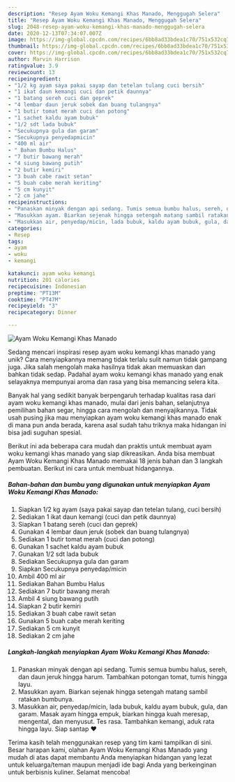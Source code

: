 ```yaml
---
description: "Resep Ayam Woku Kemangi Khas Manado, Menggugah Selera"
title: "Resep Ayam Woku Kemangi Khas Manado, Menggugah Selera"
slug: 2048-resep-ayam-woku-kemangi-khas-manado-menggugah-selera
date: 2020-12-13T07:34:07.007Z
image: https://img-global.cpcdn.com/recipes/6bb8ad33bdea1c70/751x532cq70/ayam-woku-kemangi-khas-manado-foto-resep-utama.jpg
thumbnail: https://img-global.cpcdn.com/recipes/6bb8ad33bdea1c70/751x532cq70/ayam-woku-kemangi-khas-manado-foto-resep-utama.jpg
cover: https://img-global.cpcdn.com/recipes/6bb8ad33bdea1c70/751x532cq70/ayam-woku-kemangi-khas-manado-foto-resep-utama.jpg
author: Marvin Harrison
ratingvalue: 3.9
reviewcount: 13
recipeingredient:
- "1/2 kg ayam saya pakai sayap dan tetelan tulang cuci bersih"
- "1 ikat daun kemangi cuci dan petik daunnya"
- "1 batang sereh cuci dan geprek"
- "4 lembar daun jeruk sobek dan buang tulangnya"
- "1 butir tomat merah cuci dan potong"
- "1 sachet kaldu ayam bubuk"
- "1/2 sdt lada bubuk"
- "Secukupnya gula dan garam"
- "Secukupnya penyedapmicin"
- "400 ml air"
- " Bahan Bumbu Halus"
- "7 butir bawang merah"
- "4 siung bawang putih"
- "2 butir kemiri"
- "3 buah cabe rawit setan"
- "5 buah cabe merah keriting"
- "5 cm kunyit"
- "2 cm jahe"
recipeinstructions:
- "Panaskan minyak dengan api sedang. Tumis semua bumbu halus, sereh, dan daun jeruk hingga harum. Tambahkan potongan tomat, tumis hingga layu."
- "Masukkan ayam. Biarkan sejenak hingga setengah matang sambil ratakan bumbunya."
- "Masukkan air, penyedap/micin, lada bubuk, kaldu ayam bubuk, gula, dan garam. Masak ayam hingga empuk, biarkan hingga kuah meresap, mengental, dan menyusut. Tes rasa. Tambahkan kemangi, aduk rata hingga layu. Siap santap ❤"
categories:
- Resep
tags:
- ayam
- woku
- kemangi

katakunci: ayam woku kemangi 
nutrition: 201 calories
recipecuisine: Indonesian
preptime: "PT13M"
cooktime: "PT47M"
recipeyield: "3"
recipecategory: Dinner

---
```



![Ayam Woku Kemangi Khas Manado](https://img-global.cpcdn.com/recipes/6bb8ad33bdea1c70/751x532cq70/ayam-woku-kemangi-khas-manado-foto-resep-utama.jpg)

Sedang mencari inspirasi resep ayam woku kemangi khas manado yang unik? Cara menyiapkannya memang tidak terlalu sulit namun tidak gampang juga. Jika salah mengolah maka hasilnya tidak akan memuaskan dan bahkan tidak sedap. Padahal ayam woku kemangi khas manado yang enak selayaknya mempunyai aroma dan rasa yang bisa memancing selera kita.

Banyak hal yang sedikit banyak berpengaruh terhadap kualitas rasa dari ayam woku kemangi khas manado, mulai dari jenis bahan, selanjutnya pemilihan bahan segar, hingga cara mengolah dan menyajikannya. Tidak usah pusing jika mau menyiapkan ayam woku kemangi khas manado enak di mana pun anda berada, karena asal sudah tahu triknya maka hidangan ini bisa jadi suguhan spesial.




Berikut ini ada beberapa cara mudah dan praktis untuk membuat ayam woku kemangi khas manado yang siap dikreasikan. Anda bisa membuat Ayam Woku Kemangi Khas Manado memakai 18 jenis bahan dan 3 langkah pembuatan. Berikut ini cara untuk membuat hidangannya.

<!--inarticleads1-->

##### Bahan-bahan dan bumbu yang digunakan untuk menyiapkan Ayam Woku Kemangi Khas Manado:

1. Siapkan 1/2 kg ayam (saya pakai sayap dan tetelan tulang, cuci bersih)
1. Sediakan 1 ikat daun kemangi (cuci dan petik daunnya)
1. Siapkan 1 batang sereh (cuci dan geprek)
1. Gunakan 4 lembar daun jeruk (sobek dan buang tulangnya)
1. Sediakan 1 butir tomat merah (cuci dan potong)
1. Gunakan 1 sachet kaldu ayam bubuk
1. Gunakan 1/2 sdt lada bubuk
1. Sediakan Secukupnya gula dan garam
1. Siapkan Secukupnya penyedap/micin
1. Ambil 400 ml air
1. Sediakan  Bahan Bumbu Halus
1. Sediakan 7 butir bawang merah
1. Ambil 4 siung bawang putih
1. Siapkan 2 butir kemiri
1. Sediakan 3 buah cabe rawit setan
1. Gunakan 5 buah cabe merah keriting
1. Sediakan 5 cm kunyit
1. Sediakan 2 cm jahe




<!--inarticleads2-->

##### Langkah-langkah menyiapkan Ayam Woku Kemangi Khas Manado:

1. Panaskan minyak dengan api sedang. Tumis semua bumbu halus, sereh, dan daun jeruk hingga harum. Tambahkan potongan tomat, tumis hingga layu.
1. Masukkan ayam. Biarkan sejenak hingga setengah matang sambil ratakan bumbunya.
1. Masukkan air, penyedap/micin, lada bubuk, kaldu ayam bubuk, gula, dan garam. Masak ayam hingga empuk, biarkan hingga kuah meresap, mengental, dan menyusut. Tes rasa. Tambahkan kemangi, aduk rata hingga layu. Siap santap ❤




Terima kasih telah menggunakan resep yang tim kami tampilkan di sini. Besar harapan kami, olahan Ayam Woku Kemangi Khas Manado yang mudah di atas dapat membantu Anda menyiapkan hidangan yang lezat untuk keluarga/teman maupun menjadi ide bagi Anda yang berkeinginan untuk berbisnis kuliner. Selamat mencoba!
